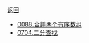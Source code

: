 [返回](doc/leedcode题解/README.md)


- [0088.合并两个有序数组](doc/leedcode题解/数组/easy/0088.合并两个有序数组.md#0088.合并两个有序数组)
- [0704.二分查找](doc/leedcode题解/数组/easy/0704.二分查找.md#0704.二分查找)

